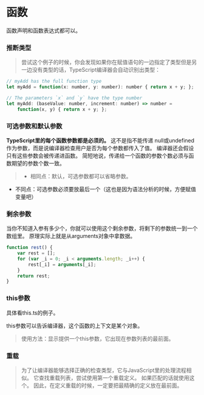 # 函数

函数声明和函数表达式都可以。

### 推断类型

> 尝试这个例子的时候，你会发现如果你在赋值语句的一边指定了类型但是另一边没有类型的话，TypeScript编译器会自动识别出类型：

```js
// myAdd has the full function type
let myAdd = function(x: number, y: number): number { return x + y; };

// The parameters `x` and `y` have the type number
let myAdd: (baseValue: number, increment: number) => number =
    function(x, y) { return x + y; };
```

### 可选参数和默认参数

**TypeScript里的每个函数参数都是必须的。** 这不是指不能传递 null或undefined作为参数，而是说编译器检查用户是否为每个参数都传入了值。 编译器还会假设只有这些参数会被传递进函数。 简短地说，传递给一个函数的参数个数必须与函数期望的参数个数一致。

> * 相同点：默认，可选参数都可以省略参数。
  * 不同点：可选参数必须要放最后一个（这也是因为语法分析的时候，方便赋值变量吧）

### 剩余参数

当你不知道入参有多少个，你就可以使用这个剩余参数，将剩下的参数统一到一个数组里。
原理实际上就是从arguments对象中拿数据。
```js
function rest() {
    var rest = [];
    for (var _i = 0; _i < arguments.length; _i++) {
        rest[_i] = arguments[_i];
    }
    return rest;
}
```

### this参数

具体看this.ts的例子。

this参数可以告诉编译器，这个函数的上下文是某个对象。
> 使用方法：显示提供一个this参数，它出现在参数列表的最前面。

### 重载

> 为了让编译器能够选择正确的检查类型，它与JavaScript里的处理流程相似。 它查找重载列表，尝试使用第一个重载定义。 如果匹配的话就使用这个。 因此，在定义重载的时候，一定要把最精确的定义放在最前面。

